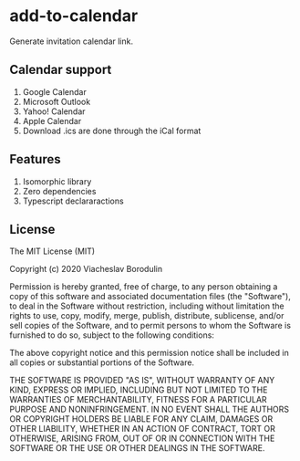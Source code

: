 # add-to-calendar

Generate invitation calendar link.

## Calendar support
1. Google Calendar
2. Microsoft Outlook
3. Yahoo! Calendar
4. Apple Calendar
5. Download .ics are done through the iCal format

## Features
1. Isomorphic library
2. Zero dependencies
3. Typescript declararactions
 
## License
 
The MIT License (MIT)

Copyright (c) 2020 Viacheslav Borodulin

Permission is hereby granted, free of charge, to any person obtaining a copy of this software and associated documentation files (the "Software"), to deal in the Software without restriction, including without limitation the rights to use, copy, modify, merge, publish, distribute, sublicense, and/or sell copies of the Software, and to permit persons to whom the Software is furnished to do so, subject to the following conditions:

The above copyright notice and this permission notice shall be included in all copies or substantial portions of the Software.

THE SOFTWARE IS PROVIDED "AS IS", WITHOUT WARRANTY OF ANY KIND, EXPRESS OR IMPLIED, INCLUDING BUT NOT LIMITED TO THE WARRANTIES OF MERCHANTABILITY, FITNESS FOR A PARTICULAR PURPOSE AND NONINFRINGEMENT. IN NO EVENT SHALL THE AUTHORS OR COPYRIGHT HOLDERS BE LIABLE FOR ANY CLAIM, DAMAGES OR OTHER LIABILITY, WHETHER IN AN ACTION OF CONTRACT, TORT OR OTHERWISE, ARISING FROM, OUT OF OR IN CONNECTION WITH THE SOFTWARE OR THE USE OR OTHER DEALINGS IN THE SOFTWARE.
